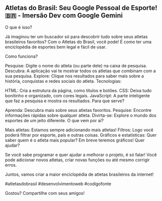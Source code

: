 ## Atletas do Brasil: Seu Google Pessoal de Esporte! 🇧🇷 - Imersão Dev com Google Gemini
O que é isso?

Já imaginou ter um buscador só para descobrir tudo sobre seus atletas brasileiros favoritos? Com o Atletas do Brasil, você pode!  É como ter uma enciclopédia de esportes bem legal e fácil de usar.

Como funciona?

Pesquise: Digite o nome do atleta (ou parte dele) na caixa de pesquisa.
Descubra: A aplicação vai te mostrar todos os atletas que combinam com a sua pesquisa.
Explore: Clique nos resultados para saber mais sobre a história, conquistas e redes sociais do atleta.
Tecnologias:

HTML: Cria a estrutura da página, como títulos e botões.
CSS: Deixa tudo bonitinho e organizado, com cores legais.
JavaScript: A parte inteligente que faz a pesquisa e mostra os resultados.
Para que serve?

Aprenda: Descubra mais sobre seus atletas favoritos.
Pesquise: Encontre informações rápidas sobre qualquer atleta.
Divirta-se: Explore o mundo dos esportes de um jeito diferente.
O que vem por aí?

Mais atletas: Estamos sempre adicionando mais atletas!
Filtros: Logo você poderá filtrar por esporte, país e outras coisas.
Gráficos e estatísticas: Quer saber quem é o atleta mais popular? Em breve teremos gráficos!
Quer ajudar?

Se você sabe programar e quer ajudar a melhorar o projeto, é só falar! Você pode adicionar novos atletas, criar novas funções ou até mesmo corrigir erros.

Juntos, vamos criar a maior enciclopédia de atletas brasileiros da internet!

#atletasdobrasil #desenvolvimentoweb #codigofonte

Gostou? Compartilhe com seus amigos!

